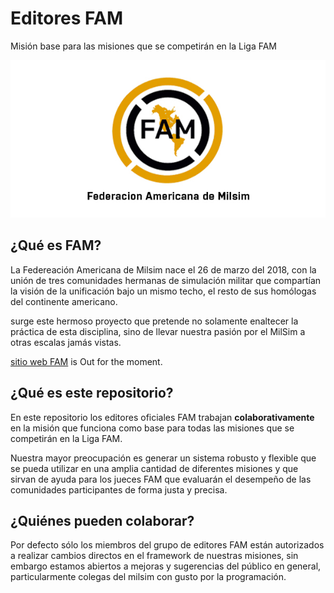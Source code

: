 # Editores FAM

Misión base para las misiones que se competirán en la Liga FAM

![LogoFAM](https://github.com/FAMEditores/baseLigaFAM/blob/master/GUI/milsim.jpg?raw=true) 

## ¿Qué es FAM?

La Federeación Americana de Milsim nace el 26 de marzo del 2018, con la
unión de tres comunidades hermanas de simulación militar que compartían
la visión de la unificación bajo un mismo techo, el resto de sus homólogas
del continente americano.

surge este hermoso proyecto que pretende no solamente enaltecer la práctica
de esta disciplina, sino de llevar nuestra pasión por el MilSim a otras 
escalas jamás vistas.

[sitio web FAM](http://www.federacionamericanademilsim.com) is Out for the moment.

## ¿Qué es este repositorio?

En este repositorio los editores oficiales FAM trabajan **colaborativamente** en
la misión que funciona como base para todas las misiones que se competirán en la 
Liga FAM.

Nuestra mayor preocupación es generar un sistema robusto y flexible que se pueda 
utilizar en una amplia cantidad de diferentes misiones y que sirvan de ayuda para
los jueces FAM que evaluarán el desempeño de las comunidades participantes de forma
justa y precisa.

## ¿Quiénes pueden colaborar?

Por defecto sólo los miembros del grupo de editores FAM están autorizados a realizar
cambios directos en el framework de nuestras misiones, sin embargo estamos abiertos a
mejoras y sugerencias del público en general, particularmente colegas del milsim con
gusto por la programación.

